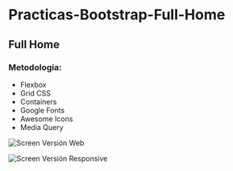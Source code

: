 # Practicas-Bootstrap-Full-Home

## Full Home

### Metodología:

- Flexbox
- Grid CSS
- Containers
- Google Fonts
- Awesome Icons
- Media Query

![Screen Versión Web](https://raw.githubusercontent.com/maomur/Practicas-Bootstrap-Full-Home/main/assets/images/bootstrap-web)

![Screen Versión Responsive](https://raw.githubusercontent.com/maomur/Practicas-Bootstrap-Full-Home/main/assets/images/bootstrap-responsive)
